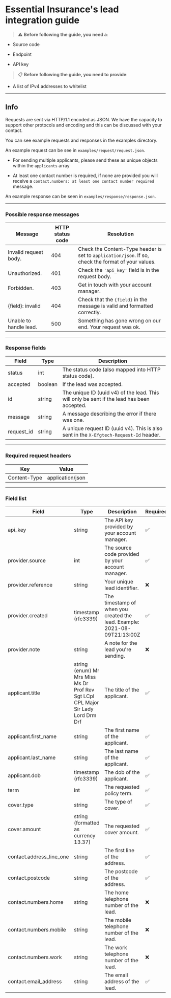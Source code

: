 # Essential Insurance's lead integration guide

> :warning: **Before following the guide, you need a**:

- Source code

- Endpoint

- API key

> :clipboard: **Before following the guide, you need to provide**:

- A list of IPv4 addresses to whitelist

___

## Info

Requests are sent via HTTP/1.1 encoded as JSON. We have the capacity to support other protocols and encoding and this can be discussed with your contact.

You can see example requests and responses in the examples directory.

An example request can be see in ```examples/request/request.json```.

- For sending multiple applicants, please send these as unique objects within the ```applicants``` array

- At least one contact number is required, if none are provided you will receive a ```contact.numbers: at least one contact number required``` message.

An example response can be seen in ```examples/response/response.json```.

___

### Possible response messages

| Message                | HTTP status code | Resolution                                                                                              |
|------------------------|------------------|---------------------------------------------------------------------------------------------------------|
| Invalid request body.  |        404       | Check the Content-Type header is set to ```application/json```. If so, check the format of your values. |
| Unauthorized.          |        401       | Check the ```'api_key'``` field is in the request body.                                                 |
| Forbidden.             |        403       | Get in touch with your account manager.                                                                 |
| {field}: invalid       |        404       | Check that the ```{field}``` in the message is valid and formatted correctly.                           |
| Unable to handle lead. |        500       | Something has gone wrong on our end. Your request was ok.                                               |

___

### Response fields

| Field   | Type     | Description |
|----------|---------|------------------------------------------------------|
| status   | int     | The status code (also mapped into HTTP status code). |
| accepted | boolean | If the lead was accepted.                            |
| id       | string  | The unique ID (uuid v4) of the lead. This will only be sent if the lead has been accepted.                |
| message       | string  | A message describing the error if there was one.                 |
| request_id       | string  | A unique request ID (uuid v4). This is also sent in the ```X-Efgtech-Request-Id``` header.                 |

___

### Required request headers

| Key   | Value     |
|----------|---------|
| Content-Type   | application/json |

___

### Field list

| Field                    | Type                                                                                                                                          | Description                                                               | Required           |
|--------------------------|-----------------------------------------------------------------------------------------------------------------------------------------------|---------------------------------------------------------------------------|--------------------|
| api_key                  |                                                                     string                                                                    | The API key provided by your account manager.                             | :white_check_mark: |
| provider.source          |                                                                      int                                                                      | The source code provided by your account manager.                         | :white_check_mark: |
| provider.reference       |                                                                     string                                                                    | Your unique lead identifier.                                              | :x:                |
| provider.created         |                                                              timestamp (rfc3339)                                                              | The timestamp of when you created the lead. Example: 2021-08-09T21:13:00Z | :white_check_mark: |
| provider.note            |                                                                     string                                                                    | A note for the lead you're sending.                                       | :x:                |
| applicant.title          | string (enum) Mr     Mrs     Miss     Ms     Dr     Prof     Rev     Sgt     LCpl     CPL     Major     Sir     Lady     Lord     Drm     Drf | The title of the applicant.                                               | :white_check_mark: |
| applicant.first_name     | string                                                                                                                                        | The first name of the applicant.                                          | :white_check_mark: |
| applicant.last_name      | string                                                                                                                                        | The last name of the applicant.                                           | :white_check_mark: |
| applicant.dob            | timestamp (rfc3339)                                                                                                                           | The dob of the applicant.                                                 | :white_check_mark: |
| term                     | int                                                                                                                                           | The requested policy term.                                                | :white_check_mark: |
| cover.type               | string                                                                                                                                        | The type of cover.                                                        | :white_check_mark: |
| cover.amount             | string (formatted as currency 13.37)                                                                                                                                       | The requested cover amount.                                               | :white_check_mark: |
| contact.address_line_one | string                                                                                                                                        | The first line of the address.                                            | :white_check_mark: |
| contact.postcode         | string                                                                                                                                        | The postcode of the address.                                              | :white_check_mark: |
| contact.numbers.home | string | The home telephone number of the lead. | :x: |
| contact.numbers.mobile | string | The mobile telephone number of the lead. | :x:                |
| contact.numbers.work   | string | The work telephone number of the lead.   | :x:                |
| contact.email_address  | string | The email address of the lead.           | :white_check_mark: |